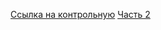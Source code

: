 [Ссылка на контрольную](https://docs.google.com/forms/d/e/1FAIpQLSc9IS0PZQrvAnA7kb5d_9jZL3DmHKARwGJa--pyS9F83b-7jw/viewform) [Часть 2](https://docs.google.com/forms/d/e/1FAIpQLSe8CrF1-MtgjL-1nTS8A8AXODxKTzOeMFWEtNUa3KO0_vFj-Q/viewform)

